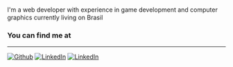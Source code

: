 <p></br> I'm a web developer with experience in game development and computer graphics currently living on Brasil  <img src="https://raw.githubusercontent.com/juliohm/awesome-brazil-data/master/images/brazil-flag.png" height=15></p>

<h3>You can find me at</h3>

-------------------------

<p><a href="https://github.com/korbpw" target="_blank"><img alt="Github" src="https://img.shields.io/badge/GitHub-%2312100E.svg?&style=for-the-badge&logo=Github&logoColor=white" /></a> <a href="https://www.linkedin.com/in/korb1246/" target="_blank"><img alt="LinkedIn" src="https://img.shields.io/badge/linkedin-%230077B5.svg?&style=for-the-badge&logo=linkedin&logoColor=white" /></a>  <a href="https://www.artstation.com/korbpw" target="_blank"><img alt="LinkedIn" src="https://img.shields.io/static/v1?style=for-the-badge&message=ArtStation&color=222222&logo=ArtStation&logoColor=13AFF0&label=" /></a>
</p> 
